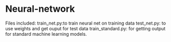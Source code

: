 # Neural-network
Files included: 
train_net.py:to train neural net on training data
test_net.py: to use weights and get ouput for test data
train_standard.py: for getting output for standard machine learning models.
